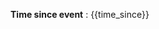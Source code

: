 <!--
This file supports markdown formatting.
Use markdown to format the text. This markdown gets parsed into html when sending email.

More information about markdown formatting:
https://guides.github.com/features/mastering-markdown/

Available variables(data inputted by you are available as variables):
title => Title for the event
date_created => Date of occurence of event
short_description
time_since => Time since event occurance

Variables can be used with this syntax =>
{{ var_name }}
-->

**Time since event** : {{time_since}}
